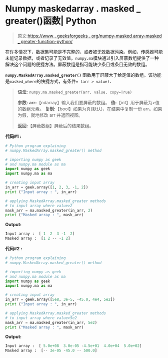 # Numpy maskedarray . masked _ greater()函数| Python

> 原文:[https://www . geeksforgeeks . org/numpy-masked array-masked _ greater-function-python/](https://www.geeksforgeeks.org/numpy-maskedarray-masked_greater-function-python/)

在许多情况下，数据集可能是不完整的，或者被无效数据污染。例如，传感器可能未能记录数据，或者记录了无效值。`numpy.ma`模块通过引入屏蔽数组提供了一种解决这个问题的便捷方法。屏蔽数组是指可能缺少条目或条目无效的数组。

**`numpy.MaskedArray.masked_greater()`** 函数用于屏蔽大于给定值的数组。该功能是`masked_where`的快捷方式，有条件`= (arr > value).`

> **语法:** `numpy.ma.masked_greater(arr, value, copy=True)`
> 
> **参数:**
> **arr:**【ndarray】输入我们要屏蔽的数组。
> **值:**【int】用于屏蔽为>值的数组元素。
> **复制:**【bool】如果为真(默认)，在结果中复制一份 arr。如果为假，就地修改 arr 并返回视图。
> 
> **返回:**【屏蔽数组】屏蔽后的结果数组。

**代码#1 :**

```py
# Python program explaining
# numpy.MaskedArray.masked_greater() method 

# importing numpy as geek 
# and numpy.ma module as ma
import numpy as geek
import numpy.ma as ma

# creating input array 
in_arr = geek.array([1, 2, 3, -1, 2])
print ("Input array : ", in_arr)

# applying MaskedArray.masked_greater methods 
# to input array where value>2
mask_arr = ma.masked_greater(in_arr, 2)
print ("Masked array : ", mask_arr)
```

**Output:**

```py
Input array :  [ 1  2  3 -1  2]
Masked array :  [1 2 -- -1 2]

```

**代码#2 :**

```py
# Python program explaining
# numpy.MaskedArray.masked_greater() method 

# importing numpy as geek 
# and numpy.ma module as ma
import numpy as geek
import numpy.ma as ma

# creating input array 
in_arr = geek.array([5e8, 3e-5, -45.0, 4e4, 5e2])
print ("Input array : ", in_arr)

# applying MaskedArray.masked_greater methods 
# to input array where value>5e2
mask_arr = ma.masked_greater(in_arr, 5e2)
print ("Masked array : ", mask_arr)
```

**Output:**

```py
Input array :  [ 5.0e+08  3.0e-05 -4.5e+01  4.0e+04  5.0e+02]
Masked array :  [-- 3e-05 -45.0 -- 500.0]

```